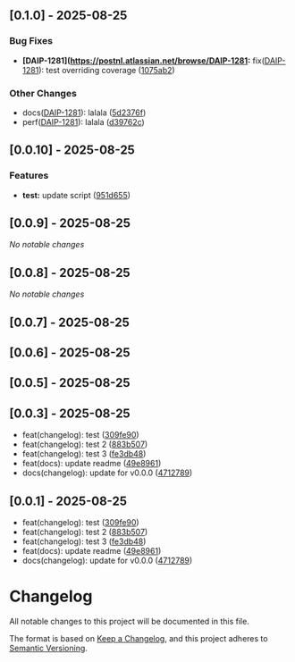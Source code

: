 



## [0.1.0] - 2025-08-25

### Bug Fixes

* **[DAIP-1281](https://postnl.atlassian.net/browse/DAIP-1281:** fix([DAIP-1281](https://postnl.atlassian.net/browse/DAIP-1281)): test overriding coverage ([1075ab2](https://github.com/AndreaRettaroliPostNL/demo-release-changelog/commit/1075ab280c7607fc7e2c4107b9d6ec2320fc87b5))

### Other Changes

* docs([DAIP-1281](https://postnl.atlassian.net/browse/DAIP-1281)): lalala ([5d2376f](https://github.com/AndreaRettaroliPostNL/demo-release-changelog/commit/5d2376f6d7b1b94a1ace62e9bd622aca3d9d00b8))
* perf([DAIP-1281](https://postnl.atlassian.net/browse/DAIP-1281)): lalala ([d39762c](https://github.com/AndreaRettaroliPostNL/demo-release-changelog/commit/d39762c24a9881b4c0798fafe016980caddf8fb0))

## [0.0.10] - 2025-08-25

### Features

* **test:** update script ([951d655](https://github.com/AndreaRettaroliPostNL/demo-release-changelog/commit/951d65514b6cfff490aedcc34baba0f884837fb4))

## [0.0.9] - 2025-08-25

*No notable changes*


## [0.0.8] - 2025-08-25

*No notable changes*


## [0.0.7] - 2025-08-25




## [0.0.6] - 2025-08-25




## [0.0.5] - 2025-08-25





## [0.0.3] - 2025-08-25

* feat(changelog): test ([309fe90](https://github.com/AndreaRettaroliPostNL/demo-release-changelog/commit/309fe90))
* feat(changelog): test 2 ([883b507](https://github.com/AndreaRettaroliPostNL/demo-release-changelog/commit/883b507))
* feat(changelog): test 3 ([fe3db48](https://github.com/AndreaRettaroliPostNL/demo-release-changelog/commit/fe3db48))
* feat(docs): update readme ([49e8961](https://github.com/AndreaRettaroliPostNL/demo-release-changelog/commit/49e8961))
* docs(changelog): update for v0.0.0 ([4712789](https://github.com/AndreaRettaroliPostNL/demo-release-changelog/commit/4712789))



## [0.0.1] - 2025-08-25

* feat(changelog): test ([309fe90](https://github.com/AndreaRettaroliPostNL/demo-release-changelog/commit/309fe90))
* feat(changelog): test 2 ([883b507](https://github.com/AndreaRettaroliPostNL/demo-release-changelog/commit/883b507))
* feat(changelog): test 3 ([fe3db48](https://github.com/AndreaRettaroliPostNL/demo-release-changelog/commit/fe3db48))
* feat(docs): update readme ([49e8961](https://github.com/AndreaRettaroliPostNL/demo-release-changelog/commit/49e8961))
* docs(changelog): update for v0.0.0 ([4712789](https://github.com/AndreaRettaroliPostNL/demo-release-changelog/commit/4712789))



# Changelog

All notable changes to this project will be documented in this file.

The format is based on [Keep a Changelog](https://keepachangelog.com/en/1.0.0/),
and this project adheres to [Semantic Versioning](https://semver.org/spec/v2.0.0.html).
